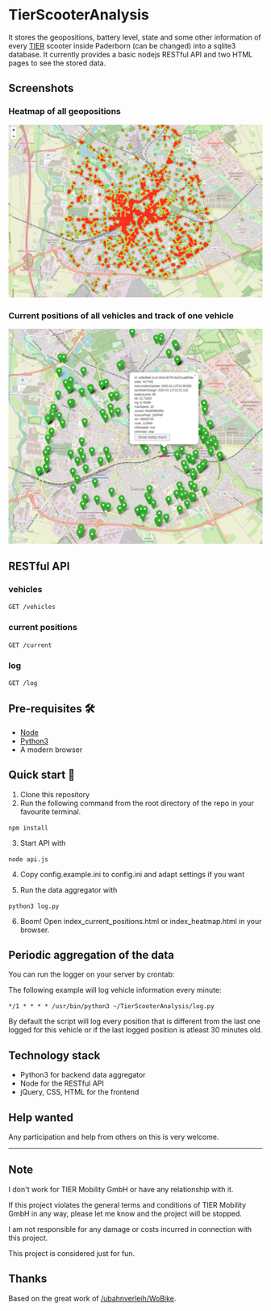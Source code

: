 # TierScooterAnalysis

It stores the geopositions, battery level, state and some other information of every [TIER](https://tier.app) scooter inside Paderborn (can be changed) into a sqlite3 database.
It currently provides a basic nodejs RESTful API and two HTML pages to see the stored data.

## Screenshots

### Heatmap of all geopositions

![Heatmap of all geopositions](./screenshots/heatmap.png "Heatmap of all geopositions")


### Current positions of all vehicles and track of one vehicle

![Current positions of all vehicles and track of one vehicle](./screenshots/current_positions_and_track.png "Current positions of all vehicles and track of one vehicle")


## RESTful API

### vehicles

    GET /vehicles

### current positions

    GET /current

### log

    GET /log

## Pre-requisites 🛠
* [Node](https://nodejs.org/en/download/)
* [Python3](https://www.python.org/downloads/)
* A modern browser

## Quick start 🍕

1. Clone this repository
2. Run the following command from the root directory of the repo in your favourite terminal.

  ```npm install```

3. Start API with

  ```node api.js```

4. Copy config.example.ini to config.ini and adapt settings if you want

5. Run the data aggregator with

  ```python3 log.py```

6. Boom! Open index_current_positions.html or index_heatmap.html in your browser.



## Periodic aggregation of the data

You can run the logger on your server by crontab:

The following example will log vehicle information every minute:

  ```*/1 * * * * /usr/bin/python3 ~/TierScooterAnalysis/log.py```

By default the script will log every position that is different from the last one logged for this vehicle or if the last logged position is atleast 30 minutes old.


## Technology stack
* Python3 for backend data aggregator
* Node for the RESTful API
* jQuery, CSS, HTML for the frontend




## Help wanted

Any participation and help from others on this is very welcome.

-----------

## Note

I don't work for TIER Mobility GmbH or have any relationship with it.

If this project violates the general terms and conditions of TIER Mobility GmbH in any way, please let me know and the project will be stopped.

I am not responsible for any damage or costs incurred in connection with this project.

This project is considered just for fun.

## Thanks

Based on the great work of [/ubahnverleih/WoBike](https://github.com/ubahnverleih/WoBike#tier-scooter-europe-uae).
